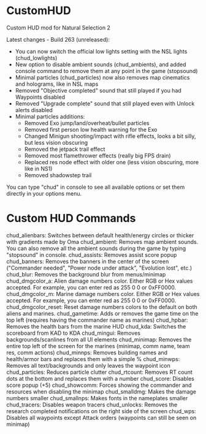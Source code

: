 CustomHUD
=========

Custom HUD mod for Natural Selection 2

Latest changes - Build 263 (unreleased):
- You can now switch the official low lights setting with the NSL lights (chud_lowlights)
- New option to disable ambient sounds (chud_ambients), and added console command to remove them at any point in the game (stopsound)
- Minimal particles (chud_particles) now also removes map cinematics and holograms, like in NSL maps
- Removed "Objective completed" sound that still played if you had Waypoints disabled
- Removed "Upgrade complete" sound that still played even with Unlock alerts disabled
- Minimal particles additions:
	- Removed Exo jump/land/overheat/bullet particles
	- Removed first person low health warning for the Exo
	- Changed Minigun shooting/impact with rifle effects, looks a bit silly, but less vision obscuring
	- Removed the jetpack trail effect
	- Removed most flamethrower effects (really big FPS drain)
	- Replaced res node effect with older one (less vision obscuring, more like in NS1)
	- Removed shadowstep trail

You can type "chud" in console to see all available options or set them directly in your options menu.

Custom HUD Commands
===================
chud_alienbars: Switches between default health/energy circles or thicker with gradients made by Oma
chud_ambient: Removes map ambient sounds. You can also remove all the ambient sounds during the game by typing "stopsound" in console.
chud_assists: Removes assist score popup
chud_banners: Removes the banners in the center of the screen ("Commander needed", "Power node under attack", "Evolution lost", etc.)
chud_blur: Removes the background blur from menus/minimap
chud_dmgcolor_a: Alien damage numbers color. Either RGB or Hex values accepted. For example, you can enter red as 255 0 0 or 0xFF0000.
chud_dmgcolor_m: Marine damage numbers color. Either RGB or Hex values accepted. For example, you can enter red as 255 0 0 or 0xFF0000.
chud_dmgcolor_reset: Reset damage numbers colors to the default on both aliens and marines.
chud_gametime: Adds or removes the game time on the top left (requires having the commander name as marines)
chud_hpbar: Removes the health bars from the marine HUD
chud_kda: Switches the scoreboard from KAD to KDA
chud_mingui: Removes backgrounds/scanlines from all UI elements
chud_minimap: Removes the entire top left of the screen for the marines (minimap, comm name, team res, comm actions)
chud_minnps: Removes building names and health/armor bars and replaces them with a simple %
chud_minwps: Removes all text/backgrounds and only leaves the waypoint icon
chud_particles: Reduces particle clutter
chud_rtcount: Removes RT count dots at the bottom and replaces them with a number
chud_score: Disables score popup (+5)
chud_showcomm: Forces showing the commander and resources when disabling the minimap
chud_smalldmg: Makes the damage numbers smaller
chud_smallnps: Makes fonts in the nameplates smaller
chud_tracers: Disables weapon tracers
chud_unlocks: Removes the research completed notifications on the right side of the screen
chud_wps: Disables all waypoints except Attack orders (waypoints can still be seen on minimap)
